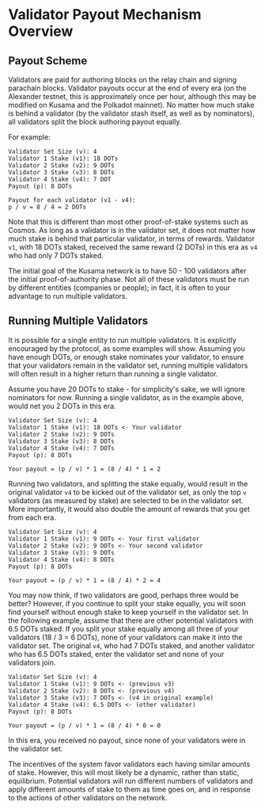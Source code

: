 # Validator Payout Mechanism Overview

## Payout Scheme

Validators are paid for authoring blocks on the relay chain and signing parachain blocks.  Validator payouts occur at the end of every era (on the Alexander testnet, this is approximately once per hour, although this may be modified on Kusama and the Polkadot mainnet). No matter how much stake is behind a validator (by the validator stash itself, as well as by nominators), all validators split the block authoring payout equally.

For example:

```
Validator Set Size (v): 4
Validator 1 Stake (v1): 18 DOTs
Validator 2 Stake (v2): 9 DOTs
Validator 3 Stake (v3): 8 DOTs
Validator 4 Stake (v4): 7 DOT
Payout (p): 8 DOTs

Payout for each validator (v1 - v4):
p / v = 8 / 4 = 2 DOTs
```

Note that this is different than most other proof-of-stake systems such as Cosmos.  As long as a validator is in the validator set, it does not matter how much stake is behind that particular validator, in terms of rewards.  Validator `v1`, with 18 DOTs staked, received the same reward (2 DOTs) in this era as `v4` who had only 7 DOTs staked.

The initial goal of the Kusama network is to have 50 - 100 validators after the initial proof-of-authority phase.  Not all of these validators must be run by different entities (companies or people); in fact, it is often to your advantage to run multiple validators.

## Running Multiple Validators

It is possible for a single entity to run multiple validators.  It is explicitly encouraged by the protocol, as some examples will show.  Assuming you have enough DOTs, or enough stake nominates your validator, to ensure that your validators remain in the validator set, running multiple validators will often result in a higher return than running a single validator.

Assume you have 20 DOTs to stake - for simplicity's sake, we will ignore nominators for now.  Running a single validator, as in the example above, would net you 2 DOTs in this era.

```
Validator Set Size (v): 4
Validator 1 Stake (v1): 18 DOTs <- Your validator
Validator 2 Stake (v2): 9 DOTs
Validator 3 Stake (v3): 8 DOTs
Validator 4 Stake (v4): 7 DOTs
Payout (p): 8 DOTs

Your payout = (p / v) * 1 = (8 / 4) * 1 = 2
```

Running two validators, and splitting the stake equally, would result in the original validator `v4` to be kicked out of the validator set, as only the top `v` validators (as measured by stake) are selected to be in the validator set.  More importantly, it would also double the amount of rewards that you get from each era.

```
Validator Set Size (v): 4
Validator 1 Stake (v1): 9 DOTs <- Your first validator
Validator 2 Stake (v2): 9 DOTs <- Your second validator
Validator 3 Stake (v3): 9 DOTs
Validator 4 Stake (v4): 8 DOTs
Payout (p): 8 DOTs

Your payout = (p / v) * 1 = (8 / 4) * 2 = 4
```

You may now think, if two validators are good, perhaps three would be better?  However, if you continue to split your stake equally, you will soon find yourself without enough stake to keep yourself in the validator set.  In the following example, assume that there are other potential validators with 6.5 DOTs staked.  If you split your stake equally among all three of your validators (18 / 3 = 6 DOTs), none of your validators can make it into the validator set.  The original `v4`, who had 7 DOTs staked, and another validator who has 6.5 DOTs staked, enter the validator set and none of your validators join.

```
Validator Set Size (v): 4
Validator 1 Stake (v1): 9 DOTs <- (previous v3)
Validator 2 Stake (v2): 8 DOTs <- (previous v4)
Validator 3 Stake (v3): 7 DOTs <- (v4 in original example)
Validator 4 Stake (v4): 6.5 DOTs <- (other validator)
Payout (p): 8 DOTs

Your payout = (p / v) * 1 = (8 / 4) * 0 = 0
```

In this era, you received no payout, since none of your validators were in the validator set.

The incentives of the system favor validators each having similar amounts of stake.  However, this will most likely be a dynamic, rather than static, equilibrium.  Potential validators will run different numbers of validators and apply different amounts of stake to them as time goes on, and in response to the actions of other validators on the network.
